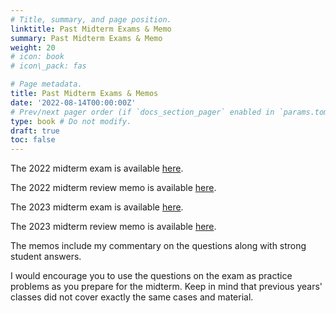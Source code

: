 ```yaml
---
# Title, summary, and page position.
linktitle: Past Midterm Exams & Memo
summary: Past Midterm Exams & Memo
weight: 20
# icon: book
# icon\_pack: fas

# Page metadata.
title: Past Midterm Exams & Memos
date: '2022-08-14T00:00:00Z'
# Prev/next pager order (if `docs_section_pager` enabled in `params.toml`)
type: book # Do not modify.
draft: true
toc: false
---
```


The 2022 midterm exam is available [here](/../../torts2025-material/past-exam/midterm2022.pdf).

The 2022 midterm review memo is available [here](/../../torts2025-material/past-exam/midterm-memo2022.pdf). 

The 2023 midterm exam is available [here](/../../torts2025-material/past-exam/midterm2023.pdf).

The 2023 midterm review memo is available [here](/../../torts2025-material/past-exam/midterm-memo2023.pdf). 

The memos include my commentary on the questions along with strong student answers.

I would encourage you to use the questions on the exam as practice problems as you prepare for the midterm. Keep in mind that previous years' classes did not cover exactly the same cases and material.